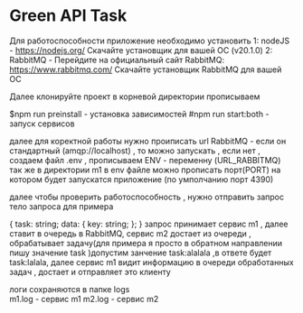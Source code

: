 # Green API Task

Для работоспособности приложение необходимо установить 
1: nodeJS - https://nodejs.org/ Скачайте установщик для вашей ОС (v20.1.0) 
2: RabbitMQ - Перейдите на официальный сайт RabbitMQ: https://www.rabbitmq.com/ Скачайте установщик RabbitMQ для вашей ОС 

Далее клонируйте проект 
в корневой директории прописываем 

$npm run preinstall - установка зависимостей 
#npm run start:both - запуск сервисов 

далее для коректной работы нужно проиписать url RabbitMQ - если он стандартный (amqp://localhost) , то можно запускать , если нет , создаем файл .env , прописываем ENV - переменну (URL_RABBITMQ)
так же в директории m1 в env файле можно прописать порт(PORT) на котором будет запускатся приложение (по умполчанию порт 4390)

далее чтобы проверить работоспособность , нужно отправить запрос 
тело запроса для примера 

{
    task: string;
    data: {
      key: string;
    };
}
запрос принимает сервис m1 , далее ставит в очередь в RabbitMQ, сервис m2 достает из очереди , обрабатывает задачу(для примера я просто в обратном направлении пишу значение task )допустим занчение task:alalala ,в ответе будет task:lalala, далее сервис m1 видит информацию в очереди обработанных задач , достает и отправляет это клиенту 

логи сохраняются в папке logs  
m1.log - сервис m1 
m2.log - сервис m2 
